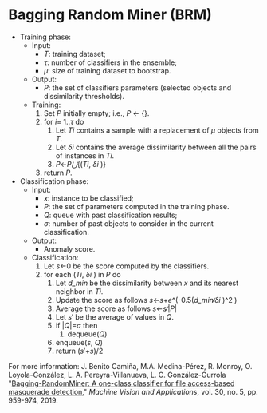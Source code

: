 # Bagging Random Miner (BRM)

* Training phase:
    * Input:
        * *T*: training dataset;
        * *τ*: number of classifiers in the ensemble;
        * *μ*: size of training dataset to bootstrap.
    * Output:
        * *P*: the set of classifiers parameters (selected objects and dissimilarity thresholds).
    * Training:
        1. Set *P* initially empty; i.e., *P* ← {}.
        1. for *i*= 1..*τ* do
            1. Let *Ti* contains a sample with a replacement of *μ* objects from *T*.
            1. Let *δi* contains the average dissimilarity between all the pairs of instances in *Ti*.
            1. *P*←*P⋃*{(*Ti*, *δi* )}
        1. return *P*.
* Classification phase:
    * Input:
        * *x*: instance to be classified;
        * *P*: the set of parameters computed in the training phase.
        * *Q*: queue with past classification results;
        * *σ*: number of past objects to consider in the current classification.
    * Output:
        * Anomaly score.
    * Classification:
        1. Let *s*←0 be the score computed by the classifiers.
        1. for each (*Ti*, *δi* ) in *P* do
            1. Let *d_min* be the dissimilarity between *x* and its nearest neighbor in *Ti*.
            1. Update the score as follows *s*←*s*+*e*^(-0.5(*d_min*∕*δi* )^2 )
            1. Average the score as follows *s*←*s*∕|*P*|
            1. Let *s*′ be the average of values in *Q*.
            1. if |*Q*|=*σ* then
                1. dequeue(*Q*)
            1. enqueue(*s*, *Q*)
            1. return (*s*′+*s*)/2

For more information: J. Benito Camiña, M.A. Medina-Pérez, R. Monroy, O. Loyola-González, L. A. Pereyra-Villanueva, L. C. González-Gurrola "[Bagging-RandomMiner: A one-class classifier for file access-based masquerade detection](https://doi.org/10.1007/s00138-018-0957-4)," *Machine Vision and Applications*, vol. 30, no. 5, pp. 959-974, 2019. 